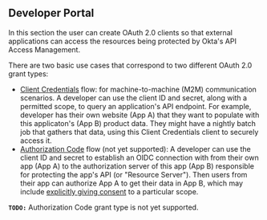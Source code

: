 ## Developer Portal

In this section the user can create OAuth 2.0 clients so that external applications can access the resources being protected by Okta's API Access Management.

There are two basic use cases that correspond to two different OAuth 2.0 grant types:

- [Client Credentials](https://developer.okta.com/docs/concepts/auth-overview/#client-credentials-flow) flow: for machine-to-machine (M2M) communication scenarios. A developer can use the client ID and secret, along with a permitted scope, to query an application's API endpoint.  For example, developer has their own website (App A) that they want to populate with this applicaton's (App B) product data.  They might have a nightly batch job that gathers that data, using this Client Credentials client to securely access it.
- [Authorization Code](https://developer.okta.com/docs/concepts/auth-overview/#authorization-code-flow) flow (not yet supported): A developer can use the client ID and secret to establish an OIDC connection with from their own app (App A) to the authorization server of this app (App B) responsible for protecting the app's API (or "Resource Server").  Then users from their app can authorize App A to get their data in App B, which may include [explicitly giving consent](https://developer.okta.com/docs/guides/request-user-consent/overview/) to a particular scope.

**`TODO:`** Authorization Code grant type is not yet supported.
